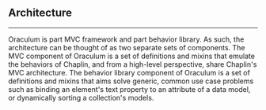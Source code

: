 Architecture
------------
------------

Oraculum is part MVC framework and part behavior library. As such, the architecture can be thought of as two separate sets of components. The MVC component of Oraculum is a set of definitions and mixins that emulate the behaviors of Chaplin, and from a high-level perspective, share Chaplin's MVC architecture. The behavior library component of Oraculum is a set of definitions and mixins that aims solve generic, common use case problems such as binding an element's text property to an attribute of a data model, or dynamically sorting a collection's models.

<!--
Overview
  Architecture
    FactoryJS definitions/mixin archictecture
      Why FactoryJS?
        Composition
        Ease of debugging
        Non-destructive operations
        Reference instance by definition name (configuration)
        Dynamic behavior modification of existing objects in-memory

    Chaplin Application Architecture
      Short overview
      What is different

    Oraculum definitions/mixins
      What's provided
        MVC components
        AOP hooking (makeEventedMethod, makeMiddlewareMethod)
        Behavior library
-->
